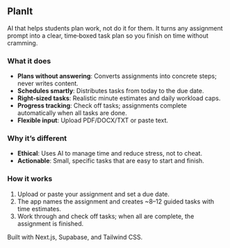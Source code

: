 ## PlanIt

AI that helps students plan work, not do it for them. It turns any assignment prompt into a clear, time‑boxed task plan so you finish on time without cramming.

### What it does
- **Plans without answering**: Converts assignments into concrete steps; never writes content.
- **Schedules smartly**: Distributes tasks from today to the due date.
- **Right-sized tasks**: Realistic minute estimates and daily workload caps.
- **Progress tracking**: Check off tasks; assignments complete automatically when all tasks are done.
- **Flexible input**: Upload PDF/DOCX/TXT or paste text.

### Why it’s different
- **Ethical**: Uses AI to manage time and reduce stress, not to cheat.
- **Actionable**: Small, specific tasks that are easy to start and finish.

### How it works
1. Upload or paste your assignment and set a due date.
2. The app names the assignment and creates ~8–12 guided tasks with time estimates.
3. Work through and check off tasks; when all are complete, the assignment is finished.

Built with Next.js, Supabase, and Tailwind CSS.
